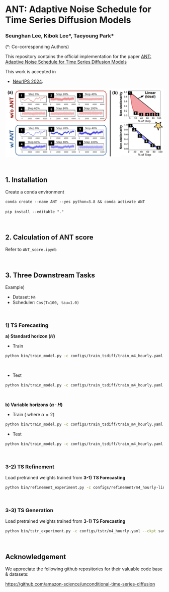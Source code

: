 # ANT: Adaptive Noise Schedule for Time Series Diffusion Models

### Seunghan Lee, Kibok Lee*, Taeyoung Park*

(*: Co-corresponding Authors)
<br>

This repository contains the official implementation for the paper [ANT: Adaptive Noise Schedule for Time Series Diffusion Models]([https://arxiv.org/abs/xxxxx](https://arxiv.org/abs/xxx)) 

This work is accepted in 
- [NeurIPS 2024](https://arxiv.org/abs/xxx).

<p align="center">
<img src="./figures/ANT.png"  alt="" align=center />
</p>


<br>

## 1. Installation

Create a conda environment

```
conda create --name ANT --yes python=3.8 && conda activate ANT

pip install --editable "."
```

<br>

## 2. Calculation of ANT score

Refer to `ANT_score.ipynb`

<br>

## 3. Three Downstream Tasks

Example)

- Dataset: `M4`
- Scheduler: `Cos(T=100, tau=1.0)`

<br>

### 1) TS Forecasting

**a) Standard horizon ($H$)**

- Train

```sh
python bin/train_model.py -c configs/train_tsdiff/train_m4_hourly.yaml --schedule cosine --tau 1.0 --timesteps 100 --time_embed 1 --is_train 1 --train_scale 1
```

<br>

- Test

```sh
python bin/train_model.py -c configs/train_tsdiff/train_m4_hourly.yaml --schedule cosine --tau 1.0 --timesteps 100 --time_embed 1 --is_train 0 --test_scale 16.0 --train_scale 1
```

<br>

**b) Variable horizons ($\alpha \cdot H$)**

- Train ( where $\alpha=2$)

```sh
python bin/train_model.py -c configs/train_tsdiff/train_m4_hourly.yaml --schedule cosine --tau 1.0 --timesteps 100 --pred_alpha 2.0 --time_embed 1 --is_train 1 --train_scale 1
```

- Test

```sh
python bin/train_model.py -c configs/train_tsdiff/train_m4_hourly.yaml --schedule cosine --tau 1.0 --timesteps 100 --pred_alpha 2.0 --time_embed 1 --is_train 0 --test_scale 32.0 --train_scale 1
```

<br>

### 3-2) TS Refinement

Load pretrained weights trained from **3-1) TS Forecasting**

```sh
python bin/refinement_experiment.py -c configs/refinement/m4_hourly-linear.yaml --timesteps 100 --schedule cosine --tau 1.0 --time_embed 1 --ckpt saved_weights/results_T100_cosine_1.0_w_DE/m4_hourly/lightning_logs/version_0/checkpoints/last.ckpt
```

<br>

### 3-3) TS Generation

Load pretrained weights trained from **3-1) TS Forecasting**

```sh
python bin/tstr_experiment.py -c configs/tstr/m4_hourly.yaml --ckpt saved_weights/results_T50_linear_0.0_wo_DE/m4_hourly/lightning_logs/version_0/checkpoints/last.ckpt --schedule cosine --timesteps 100 --tau 1.0 --time_embed 1
```

<br>

## Acknowledgement

We appreciate the following github repositories for their valuable code base & datasets:

https://github.com/amazon-science/unconditional-time-series-diffusion